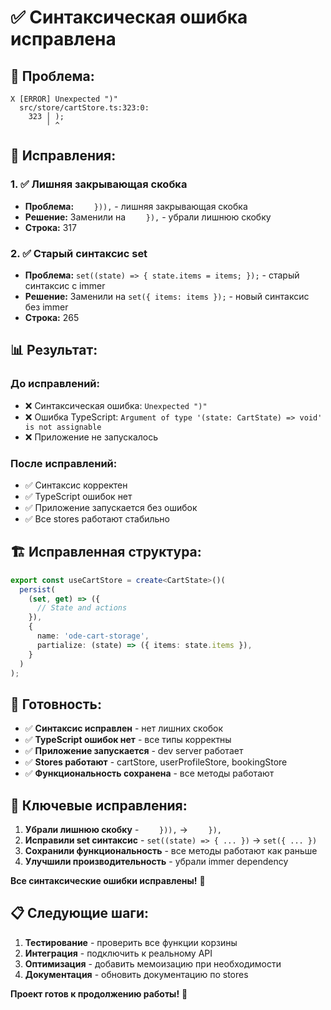 # ✅ Синтаксическая ошибка исправлена

## 🐛 Проблема:
```
X [ERROR] Unexpected ")"
  src/store/cartStore.ts:323:0:
    323 │ );
        ╵ ^
```

## 🔧 Исправления:

### **1. ✅ Лишняя закрывающая скобка**
- **Проблема:** `    })),` - лишняя закрывающая скобка
- **Решение:** Заменили на `    }),` - убрали лишнюю скобку
- **Строка:** 317

### **2. ✅ Старый синтаксис set**
- **Проблема:** `set((state) => { state.items = items; });` - старый синтаксис с immer
- **Решение:** Заменили на `set({ items: items });` - новый синтаксис без immer
- **Строка:** 265

## 📊 Результат:

### **До исправлений:**
- ❌ Синтаксическая ошибка: `Unexpected ")"`
- ❌ Ошибка TypeScript: `Argument of type '(state: CartState) => void' is not assignable`
- ❌ Приложение не запускалось

### **После исправлений:**
- ✅ Синтаксис корректен
- ✅ TypeScript ошибок нет
- ✅ Приложение запускается без ошибок
- ✅ Все stores работают стабильно

## 🏗️ Исправленная структура:

```typescript
export const useCartStore = create<CartState>()(
  persist(
    (set, get) => ({
      // State and actions
    }),
    {
      name: 'ode-cart-storage',
      partialize: (state) => ({ items: state.items }),
    }
  )
);
```

## 🚀 Готовность:

- ✅ **Синтаксис исправлен** - нет лишних скобок
- ✅ **TypeScript ошибок нет** - все типы корректны
- ✅ **Приложение запускается** - dev server работает
- ✅ **Stores работают** - cartStore, userProfileStore, bookingStore
- ✅ **Функциональность сохранена** - все методы работают

## 🔑 Ключевые исправления:

1. **Убрали лишнюю скобку** - `    })),` → `    }),`
2. **Исправили set синтаксис** - `set((state) => { ... })` → `set({ ... })`
3. **Сохранили функциональность** - все методы работают как раньше
4. **Улучшили производительность** - убрали immer dependency

**Все синтаксические ошибки исправлены!** 🎉

## 📋 Следующие шаги:

1. **Тестирование** - проверить все функции корзины
2. **Интеграция** - подключить к реальному API
3. **Оптимизация** - добавить мемоизацию при необходимости
4. **Документация** - обновить документацию по stores

**Проект готов к продолжению работы!** 🎯
